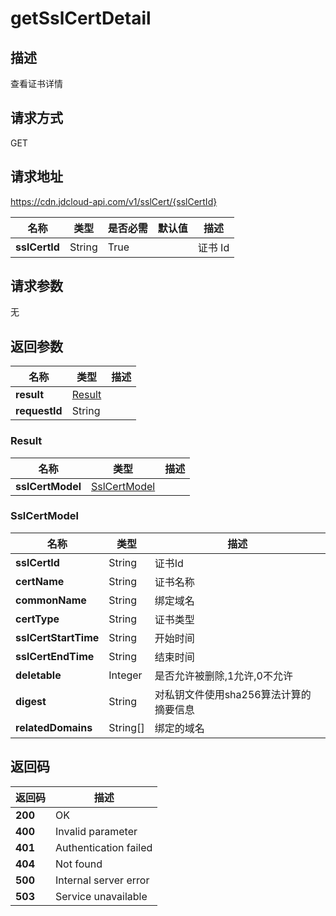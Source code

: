 # getSslCertDetail


## 描述
查看证书详情

## 请求方式
GET

## 请求地址
https://cdn.jdcloud-api.com/v1/sslCert/{sslCertId}

|名称|类型|是否必需|默认值|描述|
|---|---|---|---|---|
|**sslCertId**|String|True| |证书 Id|

## 请求参数
无


## 返回参数
|名称|类型|描述|
|---|---|---|
|**result**|[Result](#result)| |
|**requestId**|String| |

### <div id="Result">Result</div>
|名称|类型|描述|
|---|---|---|
|**sslCertModel**|[SslCertModel](#sslcertmodel)| |
### <div id="SslCertModel">SslCertModel</div>
|名称|类型|描述|
|---|---|---|
|**sslCertId**|String|证书Id|
|**certName**|String|证书名称|
|**commonName**|String|绑定域名|
|**certType**|String|证书类型|
|**sslCertStartTime**|String|开始时间|
|**sslCertEndTime**|String|结束时间|
|**deletable**|Integer|是否允许被删除,1允许,0不允许|
|**digest**|String|对私钥文件使用sha256算法计算的摘要信息|
|**relatedDomains**|String[]|绑定的域名|

## 返回码
|返回码|描述|
|---|---|
|**200**|OK|
|**400**|Invalid parameter|
|**401**|Authentication failed|
|**404**|Not found|
|**500**|Internal server error|
|**503**|Service unavailable|
